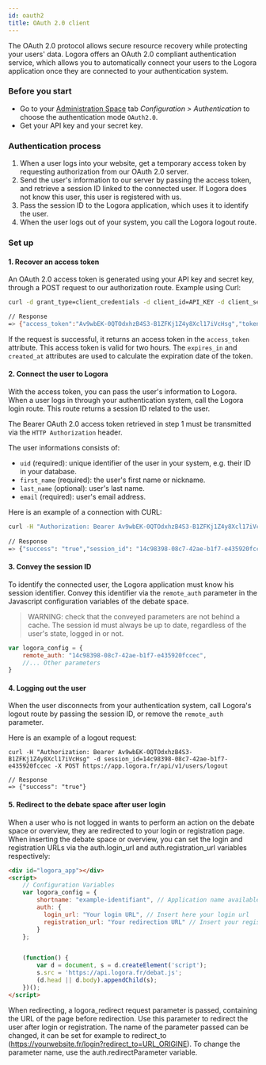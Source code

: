 ```yaml
---
id: oauth2
title: OAuth 2.0 client
---
```


The OAuth 2.0 protocol allows secure resource recovery while protecting your users' data. Logora offers an OAuth 2.0 compliant authentication service, which allows you to automatically connect your users to the Logora application once they are connected to your authentication system.

### Before you start

- Go to your [Administration Space](https://admin.logora.fr) tab *Configuration > Authentication* to choose the authentication mode `OAuth2.0`.
- Get your API key and your secret key.

### Authentication process

1. When a user logs into your website, get a temporary access token by requesting authorization from our OAuth 2.0 server.
2. Send the user's information to our server by passing the access token, and retrieve a session ID linked to the connected user. If Logora does not know this user, this user is registered with us.
3. Pass the session ID to the Logora application, which uses it to identify the user.
4. When the user logs out of your system, you call the Logora logout route.

### Set up

#### 1. Recover an access token

An OAuth 2.0 access token is generated using your API key and secret key, through a POST request to our authorization route. Example using Curl:

```bash
curl -d grant_type=client_credentials -d client_id=API_KEY -d client_secret=API_SECRET -d scope=authentication https://app.logora.fr/oauth/token

// Response  
=> {"access_token":"Av9wbEK-0QTOdxhzB4S3-B1ZFKj1Z4y8Xcl17iVcHsg","token_type":"Bearer","expires_in":7200,"created_at":1579688184}
```

If the request is successful, it returns an access token in the `access_token` attribute. This access token is valid for two hours. The `expires_in` and `created_at` attributes are used to calculate the expiration date of the token.

#### 2. Connect the user to Logora


With the access token, you can pass the user's information to Logora. When a user logs in through your authentication system, call the Logora login route. This route returns a session ID related to the user.

The Bearer OAuth 2.0 access token retrieved in step 1 must be transmitted via the `HTTP Authorization` header.

The user informations consists of:  

- `uid` (required): unique identifier of the user in your system, e.g. their ID in your database.  
- `first_name` (required): the user's first name or nickname.  
- `last_name` (optional): user's last name.  
- `email` (required): user's email address.

Here is an example of a connection with CURL:

```bash
curl -H "Authorization: Bearer Av9wbEK-0QTOdxhzB4S3-B1ZFKj1Z4y8Xcl17iVcHsg" -d uid=12 -d first_name=Jean -d last_name=Dupont -d email=jean.dupont@exemple.com -X POST https://app.logora.fr/api/v1/users/login
 
// Response
=> {"success": "true","session_id": "14c98398-08c7-42ae-b1f7-e435920fccec"}
```

#### 3. Convey the session ID

To identify the connected user, the Logora application must know his session identifier. Convey this identifier via the `remote_auth` parameter in the Javascript configuration variables of the debate space.

> WARNING: check that the conveyed parameters are not behind a cache. The session id must always be up to date, regardless of the user's state, logged in or not.

```javascript
var logora_config = {
    remote_auth: "14c98398-08c7-42ae-b1f7-e435920fccec",
    //... Other parameters
}
```

#### 4. Logging out the user

When the user disconnects from your authentication system, call Logora's logout route by passing the session ID, or remove the `remote_auth` parameter.

Here is an example of a logout request:

```
curl -H "Authorization: Bearer Av9wbEK-0QTOdxhzB4S3-B1ZFKj1Z4y8Xcl17iVcHsg" -d session_id=14c98398-08c7-42ae-b1f7-e435920fccec -X POST https://app.logora.fr/api/v1/users/logout 

// Response
=> {"success": "true"}
```

#### 5. Redirect to the debate space after user login

When a user who is not logged in wants to perform an action on the debate space or overview, they are redirected to your login or registration page. When inserting the debate space or overview, you can set the login and registration URLs via the auth.login_url and auth.registration_url variables respectively:

```html
<div id="logora_app"></div>
<script>
    // Configuration Variables
    var logora_config = {
        shortname: "example-identifiant", // Application name available in your administration space
        auth: {
          login_url: "Your login URL", // Insert here your login url
          registration_url: "Your redirection URL" // Insert your registration url here
        }
    };


    (function() {
        var d = document, s = d.createElement('script');
        s.src = 'https://api.logora.fr/debat.js';
        (d.head || d.body).appendChild(s);
    })();
</script>
```

When redirecting, a logora_redirect request parameter is passed, containing the URL of the page before redirection. Use this parameter to redirect the user after login or registration. The name of the parameter passed can be changed, it can be set for example to redirect_to (https://yourwebsite.fr/login?redirect_to=URL_ORIGINE). To change the parameter name, use the auth.redirectParameter variable.
